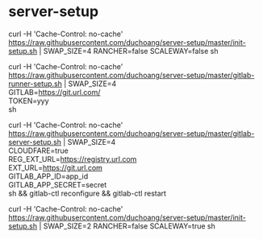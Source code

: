 # server-setup

curl -H 'Cache-Control: no-cache' https://raw.githubusercontent.com/duchoang/server-setup/master/init-setup.sh | SWAP_SIZE=4 RANCHER=false SCALEWAY=false sh

curl -H 'Cache-Control: no-cache' https://raw.githubusercontent.com/duchoang/server-setup/master/gitlab-runner-setup.sh | SWAP_SIZE=4 \
GITLAB=https://git.url.com/ \
TOKEN=yyy \
sh 

curl -H 'Cache-Control: no-cache' https://raw.githubusercontent.com/duchoang/server-setup/master/gitlab-server-setup.sh | SWAP_SIZE=4 \
CLOUDFARE=true \
REG_EXT_URL=https://registry.url.com \
EXT_URL=https://git.url.com \
GITLAB_APP_ID=app_id \
GITLAB_APP_SECRET=secret \
sh && gitlab-ctl reconfigure && gitlab-ctl restart

curl -H 'Cache-Control: no-cache' https://raw.githubusercontent.com/duchoang/server-setup/master/init-setup.sh | SWAP_SIZE=2 RANCHER=false SCALEWAY=true sh